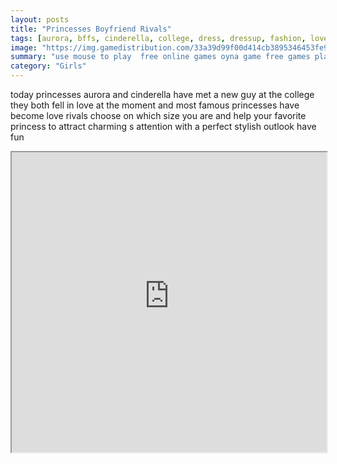 ```yaml
---
layout: posts
title: "Princesses Boyfriend Rivals"
tags: [aurora, bffs, cinderella, college, dress, dressup, fashion, love, princess, rivals, style, trendy, free, online, games, oyna, game, free, games, play, play, games]
image: "https://img.gamedistribution.com/33a39d99f00d414cb3895346453fe907.jpg"
summary: "use mouse to play  free online games oyna game free games play play games"
category: "Girls"
---
```


today princesses aurora and cinderella have met a new guy at the college they both fell in love at the moment and most famous princesses have become love rivals choose on which size you are and help your favorite princess to attract charming s attention with a perfect stylish outlook have fun

<iframe width="100%" height="480px;" src="https://html5.gamedistribution.com/33a39d99f00d414cb3895346453fe907/"></iframe>